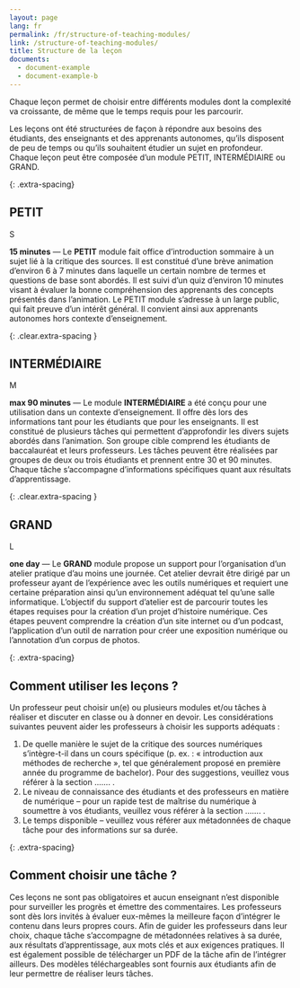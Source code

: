 ```yaml
---
layout: page
lang: fr
permalink: /fr/structure-of-teaching-modules/
link: /structure-of-teaching-modules/
title: Structure de la leçon
documents:
  - document-example
  - document-example-b
---
```


Chaque leçon permet de choisir entre différents modules dont la complexité va croissante, de même que le temps requis pour les parcourir.


<!-- more -->


Les leçons ont été structurées de façon à répondre aux besoins des étudiants, des enseignants et des apprenants autonomes, qu’ils disposent de peu de temps ou qu’ils souhaitent étudier un sujet en profondeur. Chaque leçon peut être composée d’un module PETIT, INTERMÉDIAIRE ou GRAND.



{: .extra-spacing}
## PETIT  


<div class='component--size big float-left mr-3 ml-2 mt-2 mb-2'>S</div>

**15 minutes** &mdash; Le **PETIT** module fait office d’introduction sommaire à un sujet lié à la critique des sources. Il est constitué d’une brève animation d’environ 6 à 7 minutes dans laquelle un certain nombre de termes et questions de base sont abordés. Il est suivi d’un quiz d’environ 10 minutes visant à évaluer la bonne compréhension des apprenants des concepts présentés dans l’animation. Le PETIT module s’adresse à un large public, qui fait preuve d’un intérêt général. Il convient ainsi aux apprenants autonomes hors contexte d’enseignement.

{: .clear.extra-spacing }
## INTERMÉDIAIRE

<div class='component--size big size-medium float-left mr-3 ml-2 mt-2 mb-2'>M</div>

**max 90 minutes** &mdash; Le module **INTERMÉDIAIRE** a été conçu pour une utilisation dans un contexte d’enseignement. Il offre dès lors des informations tant pour les étudiants que pour les enseignants. Il est constitué de plusieurs tâches qui permettent d’approfondir les divers sujets abordés dans l’animation. Son groupe cible comprend les étudiants de baccalauréat et leurs professeurs. Les tâches peuvent être réalisées par groupes de deux ou trois étudiants et prennent entre 30 et 90 minutes. Chaque tâche s’accompagne d’informations spécifiques quant aux résultats d’apprentissage.


{: .clear.extra-spacing }
## GRAND

<div class='component--size big size-large float-left mr-3 ml-2 mt-2 mb-2'>L</div>

**one day** &mdash; Le **GRAND** module propose un support pour l’organisation d’un atelier pratique d’au moins une journée. Cet atelier devrait être dirigé par un professeur ayant de l’expérience avec les outils numériques et requiert une certaine préparation ainsi qu’un environnement adéquat tel qu’une salle informatique. L’objectif du support d’atelier est de parcourir toutes les étapes requises pour la création d’un projet d’histoire numérique. Ces étapes peuvent comprendre la création d’un site internet ou d’un podcast, l’application d’un outil de narration pour créer une exposition numérique ou l’annotation d’un corpus de photos.


{: .extra-spacing}
## Comment utiliser les leçons ?
Un professeur peut choisir un(e) ou plusieurs modules et/ou tâches à réaliser et discuter en classe ou à donner en devoir. Les considérations suivantes peuvent aider les professeurs à choisir les supports adéquats :
1.	De quelle manière le sujet de la critique des sources numériques s’intègre-t-il dans un cours spécifique (p. ex. : « introduction aux méthodes de recherche », tel que généralement proposé en première année du programme de bachelor). Pour des suggestions, veuillez vous référer à la section ....... .
2.	Le niveau de connaissance des étudiants et des professeurs en matière de numérique – pour un rapide test de maîtrise du numérique à soumettre à vos étudiants, veuillez vous référer à la section ....... .
3.	Le temps disponible – veuillez vous référer aux métadonnées de chaque tâche pour des informations sur sa durée.

{: .extra-spacing}
## Comment choisir une tâche ?

Ces leçons ne sont pas obligatoires et aucun enseignant n’est disponible pour surveiller les progrès et émettre des commentaires. Les professeurs sont dès lors invités à évaluer eux-mêmes la meilleure façon d’intégrer le contenu dans leurs propres cours. Afin de guider les professeurs dans leur choix, chaque tâche s’accompagne de métadonnées relatives à sa durée, aux résultats d’apprentissage, aux mots clés et aux exigences pratiques. Il est également possible de télécharger un PDF de la tâche afin de l’intégrer ailleurs. Des modèles téléchargeables sont fournis aux étudiants afin de leur permettre de réaliser leurs tâches.
